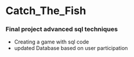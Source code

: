 # Catch_The_Fish
### Final project advanced sql techniques
* Creating a game with sql code 
* updated Database based on user participation 

